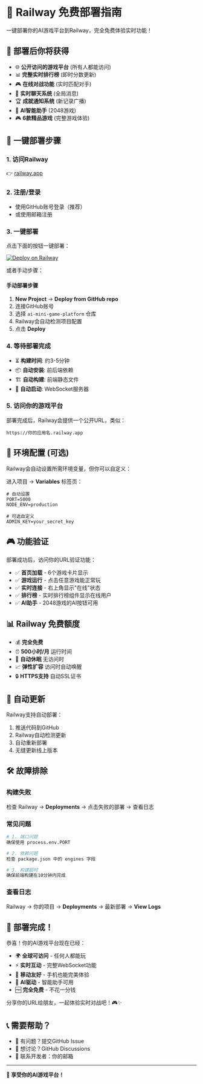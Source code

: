 # 🚂 Railway 免费部署指南

一键部署你的AI游戏平台到Railway，完全免费体验实时功能！

## 🎯 部署后你将获得

- 🌐 **公开访问的游戏平台** (所有人都能访问)
- 📊 **完整实时排行榜** (即时分数更新)
- 🎮 **在线对战功能** (实时匹配对手)
- 💬 **实时聊天系统** (全局消息)
- 🏆 **成就通知系统** (新记录广播)
- 🤖 **AI智能助手** (2048游戏)
- 🎮 **6款精品游戏** (完整游戏体验)

## 🚀 一键部署步骤

### 1. 访问Railway
👉 [railway.app](https://railway.app) 

### 2. 注册/登录
- 使用GitHub账号登录（推荐）
- 或使用邮箱注册

### 3. 一键部署
点击下面的按钮一键部署：

[![Deploy on Railway](https://railway.app/button.svg)](https://railway.app/template/zxvU8k)

或者手动步骤：

#### 手动部署步骤
1. **New Project** → **Deploy from GitHub repo**
2. 连接GitHub账号
3. 选择 `ai-mini-game-platform` 仓库
4. Railway会自动检测项目配置
5. 点击 **Deploy**

### 4. 等待部署完成
- ⏳ **构建时间**: 约3-5分钟
- 📦 **自动安装**: 前后端依赖
- 🏗️ **自动构建**: 前端静态文件
- 🚀 **自动启动**: WebSocket服务器

### 5. 访问你的游戏平台
部署完成后，Railway会提供一个公开URL，类似：
```
https://你的应用名.railway.app
```

## 🔧 环境配置 (可选)

Railway会自动设置所需环境变量，但你可以自定义：

进入项目 → **Variables** 标签页：

```env
# 自动设置
PORT=5000
NODE_ENV=production

# 可选自定义
ADMIN_KEY=your_secret_key
```

## 🎮 功能验证

部署成功后，访问你的URL验证功能：

- ✅ **首页加载** - 6个游戏卡片显示
- ✅ **游戏运行** - 点击任意游戏能正常玩
- ✅ **实时连接** - 右上角显示"在线"状态
- ✅ **排行榜** - 实时排行榜组件显示在线用户
- ✅ **AI助手** - 2048游戏的AI按钮可用

## 📊 Railway 免费额度

- 💰 **完全免费**
- ⏰ **500小时/月** 运行时间
- 🚀 **自动休眠** 无访问时
- 📈 **弹性扩容** 访问时自动唤醒
- 🔒 **HTTPS支持** 自动SSL证书

## 🔄 自动更新

Railway支持自动部署：
1. 推送代码到GitHub
2. Railway自动检测更新
3. 自动重新部署
4. 无缝更新线上版本

## 🛠️ 故障排除

### 构建失败
检查 Railway → **Deployments** → 点击失败的部署 → 查看日志

### 常见问题
```bash
# 1. 端口问题
确保使用 process.env.PORT

# 2. 依赖问题  
检查 package.json 中的 engines 字段

# 3. 构建超时
确保前端构建在10分钟内完成
```

### 查看日志
Railway → 你的项目 → **Deployments** → 最新部署 → **View Logs**

## 🌟 部署完成！

恭喜！你的AI游戏平台现在已经：

- 🌍 **全球可访问** - 任何人都能玩
- ⚡ **实时互动** - 完整WebSocket功能  
- 📱 **移动友好** - 手机也能完美体验
- 🤖 **AI驱动** - 智能助手可用
- 🆓 **完全免费** - 不花一分钱

分享你的URL给朋友，一起体验实时对战吧！🎮✨

## 📞 需要帮助？

- 🐛 有问题？提交GitHub Issue
- 💬 想讨论？GitHub Discussions  
- 📧 联系开发者：你的邮箱

---

**🎉 享受你的AI游戏平台！**
